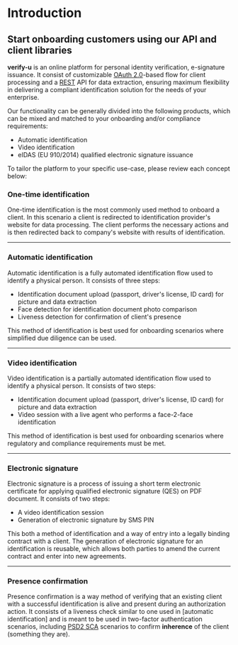 # Introduction

## Start onboarding customers using our API and client libraries

**verify-u** is an online platform for personal identity verification,
e-signature issuance. It consist of customizable [OAuth 2.0](https://oauth.net/2/)-based 
flow for client processing and a [REST](https://en.wikipedia.org/wiki/Representational_state_transfer) 
API for data extraction, ensuring maximum flexibility in delivering a compliant identification solution for 
the needs of your enterprise.

Our functionality can be generally divided into the following products, 
which can be mixed and matched to your onboarding and/or compliance requirements:

* Automatic identification
* Video identification
* eIDAS (EU 910/2014) qualified electronic signature issuance

To tailor the platform to your specific use-case, please review each concept below: 

### One-time identification <a name="onetime-identification"></a> 

One-time identification is the most commonly used method to onboard a client. 
In this scenario a client is redirected to identification provider's website 
for data processing. The client performs the necessary actions and is then 
redirected back to company's website with results of identification. 	

***

### Automatic identification <a name="automatic-identification"></a> 

Automatic identification is a fully automated identification flow used to identify a physical person.
It consists of three steps:

* Identification document upload (passport, driver's license, ID card) for picture and data extraction
* Face detection for identification document photo comparison
* Liveness detection for confirmation of client's presence

This method of identification is best used for onboarding scenarios where simplified due diligence
can be used.

***

### Video identification <a name="video-identification"></a> 

Video identification is a partially automated identification flow used to identify a physical person.
It consists of two steps:

* Identification document upload (passport, driver's license, ID card) for picture and data extraction
* Video session with a live agent who performs a face-2-face identification 

This method of identification is best used for onboarding scenarios where regulatory and compliance 
requirements must be met.

***

### Electronic signature <a name="e-sign"></a> 

Electronic signature is a process of issuing a short term electronic certificate for applying 
qualified electronic signature (QES) on PDF document. It consists of two steps:

* A video identification session 
* Generation of electronic signature by SMS PIN 
 
This both a method of identification and a way of entry into a legally binding contract with a client.
The generation of electronic signature for an identification is reusable, which allows both parties
to amend the current contract and enter into new agreements.     

***

### Presence confirmation <a name="presence"></a> 

Presence confirmation is a way method of verifying that an existing client with a successful 
identification is alive and present during an authorization action. 
It consists of a liveness check similar to one used in [automatic identification]
and is meant to be used in two-factor authentication scenarios, including 
[PSD2 SCA](https://en.wikipedia.org/wiki/Strong_customer_authentication) 
scenarios to confirm **inherence** of the client (something they are).